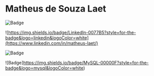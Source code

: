 # Matheus de Souza Laet

![Badge](https://img.shields.io/static/v1?label=Laet&message=Version1.0&color=green&style=for-the-badge&logo=PYTHON)


![https://img.shields.io/badge/LinkedIn-0077B5?style=for-the-badge&logo=linkedin&logoColor=white](https://www.linkedin.com/in/matheus-laet/)


![Badge](https://img.shields.io/badge/Keras-D00000?style=for-the-badge&logo=Keras&logoColor=white)


![Badge]https://img.shields.io/badge/MySQL-00000F?style=for-the-badge&logo=mysql&logoColor=white)
